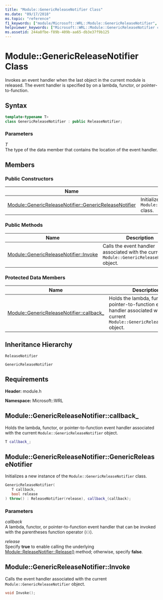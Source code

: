 ```yaml
---
title: "Module::GenericReleaseNotifier Class"
ms.date: "09/17/2018"
ms.topic: "reference"
f1_keywords: ["module/Microsoft::WRL::Module::GenericReleaseNotifier", "module/Microsoft::WRL::Module::GenericReleaseNotifier::callback_", "module/Microsoft::WRL::Module::GenericReleaseNotifier::GenericReleaseNotifier", "module/Microsoft::WRL::Module::GenericReleaseNotifier::Invoke"]
helpviewer_keywords: ["Microsoft::WRL::Module::GenericReleaseNotifier class", "Microsoft::WRL::Module::GenericReleaseNotifier::callback_ data member", "Microsoft::WRL::Module::GenericReleaseNotifier::GenericReleaseNotifier, constructor", "Microsoft::WRL::Module::GenericReleaseNotifier::Invoke method"]
ms.assetid: 244a8fbe-f89b-409b-aa65-db3e37f9b125
---
```

# Module::GenericReleaseNotifier Class

Invokes an event handler when the last object in the current module is released. The event handler is specified by on a lambda, functor, or pointer-to-function.

## Syntax

```cpp
template<typename T>
class GenericReleaseNotifier : public ReleaseNotifier;
```

### Parameters

*T*<br/>
The type of the data member that contains the location of the event handler.

## Members

### Public Constructors

Name                                                                                                     | Description
-------------------------------------------------------------------------------------------------------- | -------------------------------------------------------------------------
[Module::GenericReleaseNotifier::GenericReleaseNotifier](#genericreleasenotifier-genericreleasenotifier) | Initializes a new instance of the `Module::GenericReleaseNotifier` class.

### Public Methods

Name                                                                     | Description
------------------------------------------------------------------------ | --------------------------------------------------------------------------------------------
[Module::GenericReleaseNotifier::Invoke](#genericreleasenotifier-invoke) | Calls the event handler associated with the current `Module::GenericReleaseNotifier` object.

### Protected Data Members

Name                                                                          | Description
----------------------------------------------------------------------------- | ------------------------------------------------------------------------------------------------------------------------------------
[Module::GenericReleaseNotifier::callback_](#genericreleasenotifier-callback) | Holds the lambda, functor, or pointer-to-function event handler associated with the current `Module::GenericReleaseNotifier` object.

## Inheritance Hierarchy

`ReleaseNotifier`

`GenericReleaseNotifier`

## Requirements

**Header:** module.h

**Namespace:** Microsoft::WRL

## <a name="genericreleasenotifier-callback"></a>Module::GenericReleaseNotifier::callback_

Holds the lambda, functor, or pointer-to-function event handler associated with the current `Module::GenericReleaseNotifier` object.

```cpp
T callback_;
```

## <a name="genericreleasenotifier-genericreleasenotifier"></a>Module::GenericReleaseNotifier::GenericReleaseNotifier

Initializes a new instance of the `Module::GenericReleaseNotifier` class.

```cpp
GenericReleaseNotifier(
   T callback,
   bool release
) throw() : ReleaseNotifier(release), callback_(callback);
```

### Parameters

*callback*<br/>
A lambda, functor, or pointer-to-function event handler that can be invoked with the parentheses function operator (`()`).

*release*<br/>
Specify **true** to enable calling the underlying [Module::ReleaseNotifier::Release()](../windows/module-releasenotifier-release.md) method; otherwise, specify **false**.

## <a name="genericreleasenotifier-invoke"></a>Module::GenericReleaseNotifier::Invoke

Calls the event handler associated with the current `Module::GenericReleaseNotifier` object.

```cpp
void Invoke();
```
